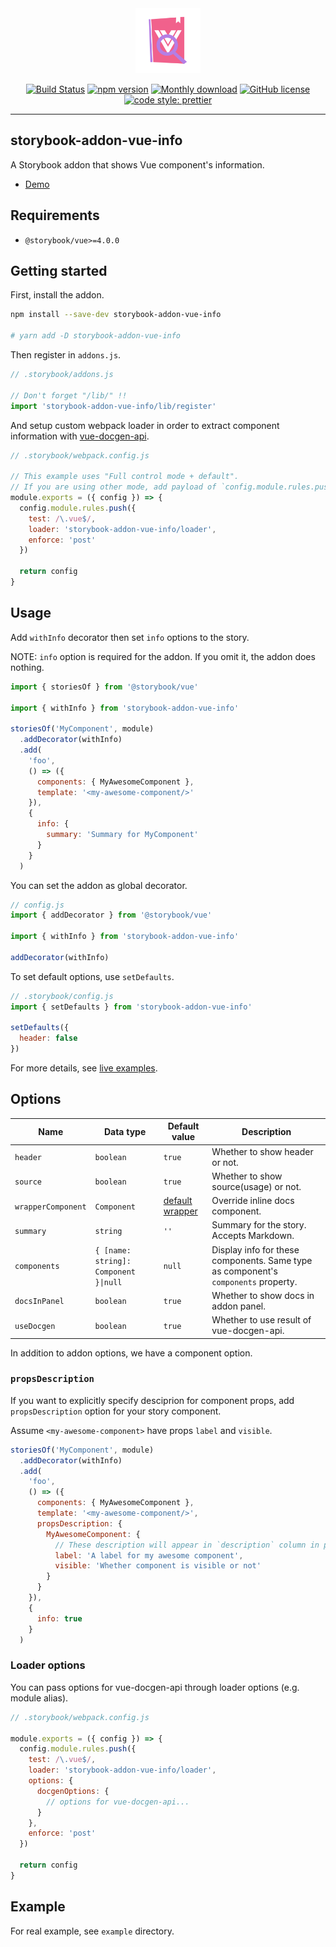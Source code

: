 <div align="center">
  
  <img src="./assets/logo.png" width="104" alt="logo">
  <br/>

[![Build Status](https://travis-ci.com/pocka/storybook-addon-vue-info.svg?branch=master)](https://travis-ci.com/pocka/storybook-addon-vue-info)
[![npm version](https://badge.fury.io/js/storybook-addon-vue-info.svg)](https://badge.fury.io/js/storybook-addon-vue-info)
[![Monthly download](https://img.shields.io/npm/dm/storybook-addon-vue-info.svg)](https://www.npmjs.com/package/storybook-addon-vue-info)
[![GitHub license](https://img.shields.io/github/license/pocka/storybook-addon-vue-info.svg)](https://github.com/pocka/storybook-addon-vue-info/blob/master/LICENSE)
[![code style: prettier](https://img.shields.io/badge/code_style-prettier-ff69b4.svg)](https://github.com/prettier/prettier)

</div>

<hr/>

## storybook-addon-vue-info

A Storybook addon that shows Vue component's information.

- [Demo][live examples]

## Requirements

- `@storybook/vue>=4.0.0`

## Getting started

First, install the addon.

```sh
npm install --save-dev storybook-addon-vue-info

# yarn add -D storybook-addon-vue-info
```

Then register in `addons.js`.

```js
// .storybook/addons.js

// Don't forget "/lib/" !!
import 'storybook-addon-vue-info/lib/register'
```

And setup custom webpack loader in order to extract component information with [vue-docgen-api](https://github.com/vue-styleguidist/vue-docgen-api).

```js
// .storybook/webpack.config.js

// This example uses "Full control mode + default".
// If you are using other mode, add payload of `config.module.rules.push` to rules list.
module.exports = ({ config }) => {
  config.module.rules.push({
    test: /\.vue$/,
    loader: 'storybook-addon-vue-info/loader',
    enforce: 'post'
  })

  return config
}
```

## Usage

Add `withInfo` decorator then set `info` options to the story.

NOTE: `info` option is required for the addon. If you omit it, the addon does nothing.

```js
import { storiesOf } from '@storybook/vue'

import { withInfo } from 'storybook-addon-vue-info'

storiesOf('MyComponent', module)
  .addDecorator(withInfo)
  .add(
    'foo',
    () => ({
      components: { MyAwesomeComponent },
      template: '<my-awesome-component/>'
    }),
    {
      info: {
        summary: 'Summary for MyComponent'
      }
    }
  )
```

You can set the addon as global decorator.

```js
// config.js
import { addDecorator } from '@storybook/vue'

import { withInfo } from 'storybook-addon-vue-info'

addDecorator(withInfo)
```

To set default options, use `setDefaults`.

```js
// .storybook/config.js
import { setDefaults } from 'storybook-addon-vue-info'

setDefaults({
  header: false
})
```

For more details, see [live examples].

## Options

| Name               | Data type                             | Default value                                       | Description                                                                        |
| ------------------ | ------------------------------------- | --------------------------------------------------- | ---------------------------------------------------------------------------------- |
| `header`           | `boolean`                             | `true`                                              | Whether to show header or not.                                                     |
| `source`           | `boolean`                             | `true`                                              | Whether to show source(usage) or not.                                              |
| `wrapperComponent` | `Component`                           | [default wrapper](src/components/Wrapper/index.vue) | Override inline docs component.                                                    |
| `summary`          | `string`                              | `''`                                                | Summary for the story. Accepts Markdown.                                           |
| `components`       | `{ [name: string]: Component }\|null` | `null`                                              | Display info for these components. Same type as component's `components` property. |
| `docsInPanel`      | `boolean`                             | `true`                                              | Whether to show docs in addon panel.                                               |
| `useDocgen`        | `boolean`                             | `true`                                              | Whether to use result of vue-docgen-api.                                           |

In addition to addon options, we have a component option.

### `propsDescription`

If you want to explicitly specify desciprion for component props, add `propsDescription` option for your story component.

Assume `<my-awesome-component>` have props `label` and `visible`.

```js
storiesOf('MyComponent', module)
  .addDecorator(withInfo)
  .add(
    'foo',
    () => ({
      components: { MyAwesomeComponent },
      template: '<my-awesome-component/>',
      propsDescription: {
        MyAwesomeComponent: {
          // These description will appear in `description` column in props table
          label: 'A label for my awesome component',
          visible: 'Whether component is visible or not'
        }
      }
    }),
    {
      info: true
    }
  )
```

### Loader options

You can pass options for vue-docgen-api through loader options (e.g. module alias).

```js
// .storybook/webpack.config.js

module.exports = ({ config }) => {
  config.module.rules.push({
    test: /\.vue$/,
    loader: 'storybook-addon-vue-info/loader',
    options: {
      docgenOptions: {
        // options for vue-docgen-api...
      }
    },
    enforce: 'post'
  })

  return config
}
```

## Example

For real example, see `example` directory.

[live examples]: https://storybook-addon-vue-info.netlify.com/?path=/story/examples-basic-usage--simple-example
